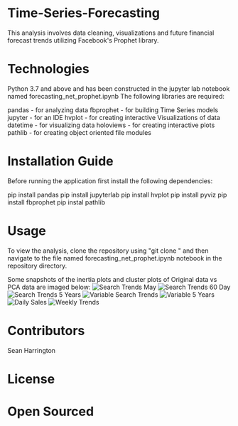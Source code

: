 # Time-Series-Forecasting

This analysis involves data cleaning, visualizations and future financial forecast trends utilizing Facebook's Prophet library.

# Technologies

Python 3.7 and above and has been constructed in the jupyter lab notebook named forecasting_net_prophet.ipynb The following libraries are required:

pandas - for analyzing data
fbprophet - for building Time Series models
jupyter - for an IDE
hvplot - for creating interactive Visualizations of data
datetime - for visualizing data
holoviews - for creating interactive plots
pathlib - for creating object oriented file modules

# Installation Guide

Before running the application first install the following dependencies:

  pip install pandas
  pip install jupyterlab 
  pip install hvplot
  pip install pyviz
  pip install fbprophet
  pip instal pathlib

# Usage
To view the analysis, clone the repository using "git clone " and then navigate to the file named forecasting_net_prophet.ipynb notebook in the repository directory.

Some snapshots of the inertia plots and cluster plots of Original data vs PCA data are imaged below:
![Search Trends May](https://user-images.githubusercontent.com/91238235/163741633-73dee435-8e8f-42c8-97ff-fad5ff138f87.png)
![Search Trends 60 Day](https://user-images.githubusercontent.com/91238235/163741636-883af53f-ba64-432b-9de4-e1b5146420fa.png)
![Search Trends 5 Years](https://user-images.githubusercontent.com/91238235/163741638-9f315052-fc55-460b-953b-02a67ea96eb6.png)
![Variable Search Trends](https://user-images.githubusercontent.com/91238235/163741640-4ddf9cb0-5fd3-401e-8caf-04ee472ab643.png)
![Variable 5 Years](https://user-images.githubusercontent.com/91238235/163741641-42a434e0-ddb2-4acd-a0e4-628592e575ee.png)
![Daily Sales](https://user-images.githubusercontent.com/91238235/163741643-b1f0ab89-c1c4-4986-9676-1122b072de32.png)
![Weekly Trends](https://user-images.githubusercontent.com/91238235/163741645-a6fff290-ff59-45e6-904d-5d755db39e26.png)

# Contributors
Sean Harrington

# License

# Open Sourced
